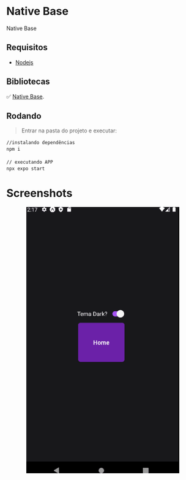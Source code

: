 # Native Base
Native Base

## Requisitos
- [Nodejs](https://nodejs.org/en/download/)

## Bibliotecas

:white_check_mark:	[Native Base](https://docs.nativebase.io/installation).


## Rodando
> Entrar na pasta do projeto e executar: 

```sh 
//instalando dependências 
npm i 

// executando APP
npx expo start
```

# Screenshots
<p align="center">
  <img src="https://github.com/karenyov/native-base-theme/blob/main/app.gif" width="400">
</p>

